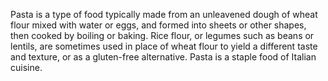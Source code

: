 Pasta is a type of food typically made from an unleavened dough of wheat flour mixed with water or eggs, and formed into sheets or other shapes, then cooked by boiling or baking. Rice flour, or legumes such as beans or lentils, are sometimes used in place of wheat flour to yield a different taste and texture, or as a gluten-free alternative. Pasta is a staple food of Italian cuisine. 